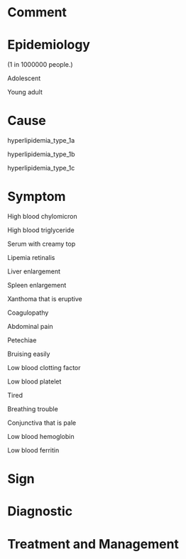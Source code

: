 # Comment

# Epidemiology

(1 in 1000000 people.)

Adolescent

Young adult

# Cause

hyperlipidemia_type_1a

hyperlipidemia_type_1b

hyperlipidemia_type_1c

# Symptom

High blood chylomicron

High blood triglyceride

Serum with creamy top

Lipemia retinalis

Liver enlargement

Spleen enlargement

Xanthoma that is eruptive

Coagulopathy

Abdominal pain

Petechiae

Bruising easily

Low blood clotting factor

Low blood platelet

Tired

Breathing trouble

Conjunctiva that is pale

Low blood hemoglobin

Low blood ferritin

# Sign

# Diagnostic

# Treatment and Management
